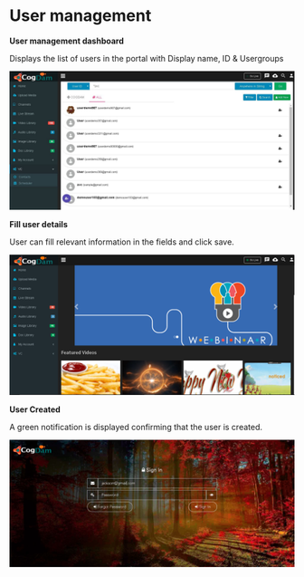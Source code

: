 # User management

**User management dashboard**

Displays the list of users in the portal with Display name, ID & Usergroups

![](../../.gitbook/assets/image%20%28153%29.png)

**Fill user details**

User can fill relevant information in the fields and click save.

![](../../.gitbook/assets/image%20%2829%29.png)

**User Created**

A green notification is displayed confirming that the user is created.

![](../../.gitbook/assets/image%20%28152%29.png)

